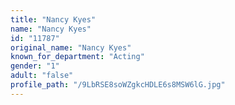 ```yaml
---
title: "Nancy Kyes"
name: "Nancy Kyes"
id: "11787"
original_name: "Nancy Kyes"
known_for_department: "Acting"
gender: "1"
adult: "false"
profile_path: "/9LbRSE8soWZgkcHDLE6s8MSW6lG.jpg"
---
```

